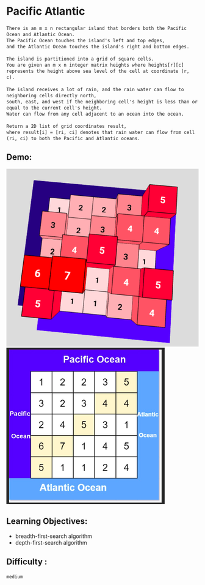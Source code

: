 # Pacific Atlantic

    There is an m x n rectangular island that borders both the Pacific Ocean and Atlantic Ocean.
    The Pacific Ocean touches the island's left and top edges,
    and the Atlantic Ocean touches the island's right and bottom edges.

    The island is partitioned into a grid of square cells.
    You are given an m x n integer matrix heights where heights[r][c] represents the height above sea level of the cell at coordinate (r, c).
 
    The island receives a lot of rain, and the rain water can flow to neighboring cells directly north,
    south, east, and west if the neighboring cell's height is less than or equal to the current cell's height.
    Water can flow from any cell adjacent to an ocean into the ocean.
    
    Return a 2D list of grid coordinates result,
    where result[i] = [ri, ci] denotes that rain water can flow from cell (ri, ci) to both the Pacific and Atlantic oceans.

## Demo:

![3d](./pacific_atlantic3d.png)
![2d](./pacific_atlantic_2d.png)

## Learning Objectives:

- breadth-first-search algorithm
- depth-first-search algorithm

## Difficulty :

`medium`
